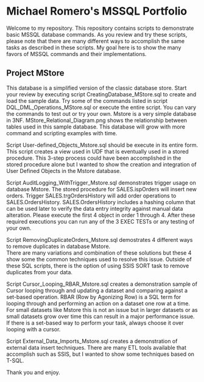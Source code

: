 # Michael Romero's MSSQL Portfolio

Welcome to my repository.   This repository contains scripts to demonstrate basic MSSQL database commands.  As you review and try these scripts, please note that there are many different ways to accomplish the same tasks as described in these scripts.  My goal here is to show the many favors of MSSQL commands and their implementations.   

## Project MStore
This database is a simplified version of the classic database store.  Start your review by executing script CreatingDatabase_MStore.sql to create and load the sample data.  Try some of the commands listed in script  DQL_DML_Operations_MStore.sql or execute the entire script.  You can vary the commands to test out or try your own.  Mstore is a very simple database in 3NF. MStore_Relational_Diagram.png shows the relationship between tables used in this sample database.  This database will grow with more command and scripting examples with time.  

Script User-defined_Objects_Mstore.sql should be execute in its entire form.  This script creates a view used in UDF that is eventually used in a stored procedure.  This 3-step process could have been accomplished in the stored procedure alone but I wanted to show the creation and integration of User Defined Objects in the Mstore database.

Script AuditLogging_WithTrigger_Mstore.sql demonstrates trigger usage on database Mstore.  The stored procedure for SALES.ispOrders will insert new orders. Trigger SALES.trgOrdersHistory will add order operations to SALES.OrdersHistory.  SALES.OrdersHistory includes a hashing column that can be used later to verify the data entry integrity against manual data alteration. Please execute the first 4 object in order 1 through 4. After these required executions you can run any of the 3 EXEC TESTs or any testing of your own.

Script RemovingDuplicateOrders_Mstore.sql demostrates 4 different ways to remove duplicates in database Mstore.  
There are many variations and combination of these solutions but these 4 show some the common techniques used to resolve this issue.  Outside of these SQL scripts, there is the option of using SSIS SORT task to remove duplicates from your data.  

Script Cursor_Looping_RBAR_Mstore.sql creates a demonstration sample of Cursor looping through and updating a dataset and comparing against a set-based operation.
RBAR (Row by Agonizing Row) is a SQL term for looping through and performing an action on a dataset one row at a time.
For small datasets like Mstore this is not an issue but in larger datasets or as small datasets grow over time this can result in a major performance issue.
If there is a set-based way to perform your task, always choose it over looping with a cursor.

Script External_Data_Imports_Mstore.sql creates a demonstration of external data insert techniques.  There are many ETL tools available that accomplish such as SSIS, but I wanted to show some techniques based on T-SQL. 




Thank you and enjoy.    
